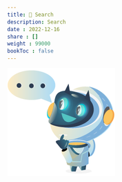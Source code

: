 ```yaml
---
title: 🔎 Search
description: Search
date : 2022-12-16
share : []
weight : 99000
bookToc : false
---
```


<link href="/_pagefind/pagefind-ui.css" rel="stylesheet">
<script src="/_pagefind/pagefind-ui.js" type="text/javascript"></script>

<div id="search"></div>
<script type="text/javascript">
function updateParam(inputbox, name) {
  insertUrlParam(name, inputbox.value);
}
window.addEventListener('DOMContentLoaded', (event) => {
        new PagefindUI({ 
          element: "#search",
          showEmptyFilters: false
        });
        let searchParams = new URLSearchParams(window.location.search);
        var inputbox = document.getElementById("search").querySelector('input');
        if (searchParams.has('q')) {
          // Handle direct url.
          let value = searchParams.get('q');
          inputbox.value = value;
          var ev = new Event('input');
          inputbox.dispatchEvent(ev);
        }
        const debouncedUpdateParam = debounce(updateParam);
        inputbox.addEventListener('keyup', (event) => {
            debouncedUpdateParam(inputbox, "q");
        });
    });
</script>

<div class="mascot">
  <img src="/images/mascot/thinking.png" alt="thinking mascot" />
</div>
